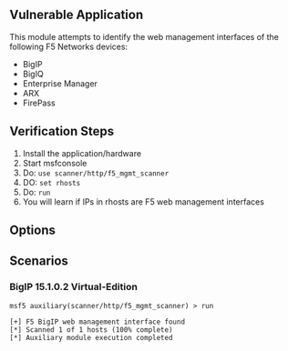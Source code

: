 ## Vulnerable Application

This module attempts to identify the web management interfaces of the following F5 Networks devices:

 * BigIP
 * BigIQ
 * Enterprise Manager
 * ARX
 * FirePass

## Verification Steps

  1. Install the application/hardware
  2. Start msfconsole
  3. Do: ```use scanner/http/f5_mgmt_scanner```
  4. DO: ```set rhosts```
  5. Do: ```run```
  6. You will learn if IPs in rhosts are F5 web management interfaces

## Options

## Scenarios

### BigIP 15.1.0.2 Virtual-Edition

  ```
  msf5 auxiliary(scanner/http/f5_mgmt_scanner) > run
  
  [+] F5 BigIP web management interface found
  [*] Scanned 1 of 1 hosts (100% complete)
  [*] Auxiliary module execution completed
  ```
